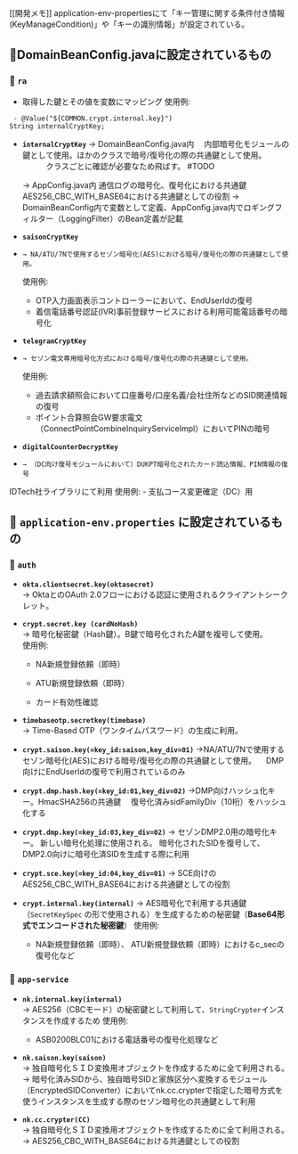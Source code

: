 [[開発メモ]]
application-env-propertiesにて「キー管理に関する条件付き情報(KeyManageCondition)」や「キーの識別情報」が設定されている。

## 📄DomainBeanConfig.javaに設定されているもの
### 🔹 `ra`

- 取得した鍵とその値を変数にマッピング
  使用例:
```
 - @Value("${COMMON.crypt.internal.key}")  
String internalCryptKey;
```

-  **`internalCryptKey`**
    → DomainBeanConfig.java内
    　内部暗号化モジュールの鍵として使用。ほかのクラスで暗号/復号化の際の共通鍵として使用。
　　　クラスごとに確認が必要なため飛ばす。
#TODO

    → AppConfig.java内
      通信ログの暗号化、復号化における共通鍵
      AES256_CBC_WITH_BASE64における共通鍵としての役割
     → DomainBeanConfig内で変数として定義、AppConfig.java内でロギングフィルター（LoggingFilter）のBean定義が記載

- **`saisonCryptKey`**  
-     → NA/ATU/7Nで使用するセゾン暗号化(AES)における暗号/復号化の際の共通鍵として使用。
    使用例:
    - OTP入力画面表示コントローラーにおいて、EndUserIdの復号
    - 着信電話番号認証(IVR)事前登録サービスにおける利用可能電話番号の暗号化
- **`telegramCryptKey`**  
-     → セゾン電文専用暗号化方式における暗号/復号化の際の共通鍵として使用。
    使用例:
    - 過去請求額照会において口座番号/口座名義/会社住所などのSID関連情報の復号
    - ポイント合算照会GW要求電文（ConnectPointCombineInquiryServiceImpl）においてPINの暗号
- **`digitalCounterDecryptKey`**  
-     → （DC向け復号モジュールにおいて）DUKPT暗号化されたカード読込情報、PIN情報の復号
IDTech社ライブラリにて利用
    使用例:
    - 支払コース変更確定（DC）用
    


## 📄 `application-env.properties` に設定されているもの

### 🔹 `auth`

- **`okta.clientsecret.key(oktasecret)`**  
    → OktaとのOAuth 2.0フローにおける認証に使用されるクライアントシークレット。
    
- **`crypt.secret.key (cardNoHash)`**  
    → 暗号化秘密鍵（Hash鍵）。B鍵で暗号化されたA鍵を複号して使用。  
    使用例:
    
    - NA新規登録依頼（即時）
        
    - ATU新規登録依頼（即時）
        
    - カード有効性確認
        
- **`timebaseotp.secretkey(timebase)`**  
    → Time-Based OTP（ワンタイムパスワード）の生成に利用。
- **`crypt.saison.key(=key_id:saison,key_div=01)`**
    →NA/ATU/7Nで使用するセゾン暗号化(AES)における暗号/復号化の際の共通鍵として使用。
    　DMP向けにEndUserIdの復号で利用されているのみ
- **`crypt.dmp.hash.key(=key_id:01,key_div=02)`**
    →DMP向けハッシュ化キー。HmacSHA256の共通鍵
    　復号化済みsidFamilyDiv（10桁）をハッシュ化する
- **`crypt.dmp.key(=key_id:03,key_div=02)`**
    → セゾンDMP2.0用の暗号化キー。 新しい暗号化処理に使用される。
     暗号化されたSIDを復号して、DMP2.0向けに暗号化済SIDを生成する際に利用
- **`crypt.sce.key(=key_id:04,key_div=01)`**
    → SCE向けのAES256_CBC_WITH_BASE64における共通鍵としての役割
- **`crypt.internal.key(internal)`**
    → AES暗号化で利用する共通鍵（`SecretKeySpec` の形で使用される）を生成するための秘密鍵（**Base64形式でエンコードされた秘密鍵**）
    使用例:
    
    - NA新規登録依頼（即時）、 ATU新規登録依頼（即時）におけるc_secの復号化など

### 🔹 `app-service`

- **`nk.internal.key(internal)`**  
    → AES256（CBCモード）の秘密鍵として利用して、`StringCrypter`インスタンスを作成するため
    使用例:
    
    - ASB0200BLC01における電話番号の復号化処理など
- **`nk.saison.key(saison)`**  
    → 独自暗号化ＳＩＤ変換用オブジェクトを作成するために全て利用される。
    → 暗号化済みSIDから、独自暗号SIDと家族区分へ変換するモジュール（EncryptedSIDConverter）においてnk.cc.crypterで指定した暗号方式を使うインスタンスを生成する際のセゾン暗号化の共通鍵として利用
- **`nk.cc.crypter(CC)`**  
    → 独自暗号化ＳＩＤ変換用オブジェクトを作成するために全て利用される。
	→ AES256_CBC_WITH_BASE64における共通鍵としての役割